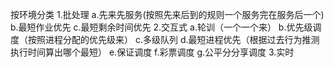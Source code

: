 按环境分类
1.批处理
	a.先来先服务(按照先来后到的规则一个服务完在服务后一个)
	b.最短作业优先
	c.最短剩余时间优先
2.交互式
	a.轮训（一个一个来）
	b.优先级调度（按照进程分配的优先级来）
	c.多级队列
	d.最短进程优先（根据过去行为推测执行时间算出哪个最短）
	e.保证调度
	f.彩票调度
	g.公平分分享调度
3.实时